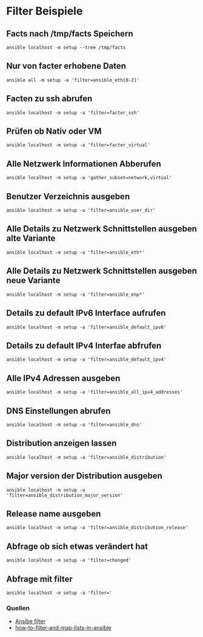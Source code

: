 # Filter Beispiele

## Facts nach /tmp/facts Speichern

`ansible localhost -m setup --tree /tmp/facts`

## Nur von facter erhobene Daten

`ansible all -m setup -a 'filter=ansible_eth[0-2]'`

## Facten zu ssh abrufen

`ansible localhost -m setup -a 'filter=facter_ssh'`

## Prüfen ob Nativ oder VM

`ansible localhost -m setup -a 'filter=facter_virtual'`

## Alle Netzwerk Informationen Abberufen

`ansible localhost -m setup -a 'gather_subset=network,virtual'`

## Benutzer Verzeichnis ausgeben

`ansible localhost -m setup -a 'filter=ansible_user_dir'`

## Alle Details zu Netzwerk Schnittstellen ausgeben alte Variante

`ansible localhost -m setup -a 'filter=ansible_eth*'`

## Alle Details zu Netzwerk Schnittstellen ausgeben neue Variante

`ansible localhost -m setup -a 'filter=ansible_enp*'`

## Details zu default IPv6 Interface aufrufen

`ansible localhost -m setup -a 'filter=ansible_default_ipv6'`

## Details zu default IPv4 Interfae abfrufen

`ansible localhost -m setup -a 'filter=ansible_default_ipv4'`

## Alle IPv4 Adressen ausgeben

`ansible localhost -m setup -a 'filter=ansible_all_ipv4_addresses'`

## DNS Einstellungen abrufen

`ansible localhost -m setup -a 'filter=ansible_dns'`

## Distribution anzeigen lassen

`ansible localhost -m setup -a 'filter=ansible_distribution'`

## Major version der Distribution ausgeben

`ansible localhost -m setup -a 'filter=ansible_distribution_major_version'`

## Release name ausgeben

`ansible localhost -m setup -a 'filter=ansible_distribution_release'`

## Abfrage ob sich etwas verändert hat

`ansible localhost -m setup -a 'filter=changed'`

## Abfrage mit filter

`ansible localhost -m setup -a 'filter='`

### Quellen

* [Ansibe filter](https://docs.ansible.com/ansible/latest/user_guide/playbooks_filters.html)
* [how-to-filter-and-map-lists-in-ansible](https://www.tailored.cloud/devops/how-to-filter-and-map-lists-in-ansible/)
